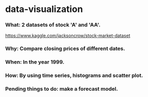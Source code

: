 # data-visualization

### What: 2 datasets of stock 'A' and 'AA'.  
https://www.kaggle.com/jacksoncrow/stock-market-dataset

### Why: Compare closing prices of different dates.

### When: In the year 1999.

### How: By using time series, histograms and scatter plot.

### Pending things to do: make a forecast model.





